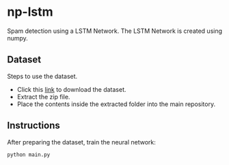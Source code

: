 # np-lstm
Spam detection using a LSTM Network. The LSTM Network is created using numpy.  

## Dataset
Steps to use the dataset.
- Click this [link](https://www.kaggle.com/uciml/sms-spam-collection-dataset/download) to download the dataset.
- Extract the zip file. 
- Place the contents inside the extracted folder into the main repository. 

## Instructions
After preparing the dataset, train the neural network:
```
python main.py
```
